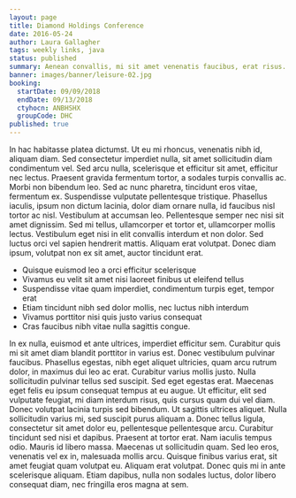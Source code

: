 ```yaml
---
layout: page
title: Diamond Holdings Conference
date: 2016-05-24
author: Laura Gallagher
tags: weekly links, java
status: published
summary: Aenean convallis, mi sit amet venenatis faucibus, erat risus.
banner: images/banner/leisure-02.jpg
booking:
  startDate: 09/09/2018
  endDate: 09/13/2018
  ctyhocn: ANBHSHX
  groupCode: DHC
published: true
---
```

In hac habitasse platea dictumst. Ut eu mi rhoncus, venenatis nibh id, aliquam diam. Sed consectetur imperdiet nulla, sit amet sollicitudin diam condimentum vel. Sed arcu nulla, scelerisque et efficitur sit amet, efficitur nec lectus. Praesent gravida fermentum tortor, a sodales turpis convallis ac. Morbi non bibendum leo. Sed ac nunc pharetra, tincidunt eros vitae, fermentum ex. Suspendisse vulputate pellentesque tristique. Phasellus iaculis, ipsum non dictum lacinia, dolor diam ornare nulla, id faucibus nisl tortor ac nisl. Vestibulum at accumsan leo. Pellentesque semper nec nisi sit amet dignissim. Sed mi tellus, ullamcorper et tortor et, ullamcorper mollis lectus. Vestibulum eget nisi in elit convallis interdum et non dolor. Sed luctus orci vel sapien hendrerit mattis. Aliquam erat volutpat. Donec diam ipsum, volutpat non ex sit amet, auctor tincidunt erat.

* Quisque euismod leo a orci efficitur scelerisque
* Vivamus eu velit sit amet nisi laoreet finibus ut eleifend tellus
* Suspendisse vitae quam imperdiet, condimentum turpis eget, tempor erat
* Etiam tincidunt nibh sed dolor mollis, nec luctus nibh interdum
* Vivamus porttitor nisi quis justo varius consequat
* Cras faucibus nibh vitae nulla sagittis congue.

In ex nulla, euismod et ante ultrices, imperdiet efficitur sem. Curabitur quis mi sit amet diam blandit porttitor in varius est. Donec vestibulum pulvinar faucibus. Phasellus egestas, nibh eget aliquet ultricies, quam arcu rutrum dolor, in maximus dui leo ac erat. Curabitur varius mollis justo. Nulla sollicitudin pulvinar tellus sed suscipit. Sed eget egestas erat. Maecenas eget felis eu ipsum consequat tempus at eu augue. Ut efficitur, elit sed vulputate feugiat, mi diam interdum risus, quis cursus quam dui vel diam. Donec volutpat lacinia turpis sed bibendum. Ut sagittis ultrices aliquet. Nulla sollicitudin varius mi, sed suscipit purus aliquam a. Donec tellus ligula, consectetur sit amet dolor eu, pellentesque pellentesque arcu. Curabitur tincidunt sed nisi et dapibus.
Praesent at tortor erat. Nam iaculis tempus odio. Mauris id libero massa. Maecenas ut sollicitudin quam. Sed leo eros, venenatis vel ex in, malesuada mollis arcu. Quisque finibus varius erat, sit amet feugiat quam volutpat eu. Aliquam erat volutpat. Donec quis mi in ante scelerisque aliquam. Etiam dapibus, nulla non sodales luctus, dolor libero consequat diam, nec fringilla eros magna at sem.
